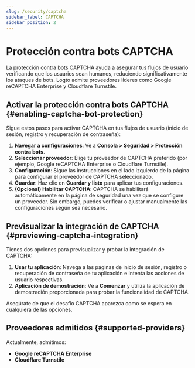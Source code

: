 ```yaml
---
slug: /security/captcha
sidebar_label: CAPTCHA
sidebar_position: 2
---
```


# Protección contra bots CAPTCHA

La protección contra bots CAPTCHA ayuda a asegurar tus flujos de usuario verificando que los usuarios sean humanos, reduciendo significativamente los ataques de bots. Logto admite proveedores líderes como Google reCAPTCHA Enterprise y Cloudflare Turnstile.

## Activar la protección contra bots CAPTCHA {#enabling-captcha-bot-protection}

Sigue estos pasos para activar CAPTCHA en tus flujos de usuario (inicio de sesión, registro y recuperación de contraseña):

1. **Navegar a configuraciones**: Ve a **Consola > Seguridad > Protección contra bots**.
2. **Seleccionar proveedor**: Elige tu proveedor de CAPTCHA preferido (por ejemplo, Google reCAPTCHA Enterprise o Cloudflare Turnstile).
3. **Configuración**: Sigue las instrucciones en el lado izquierdo de la página para configurar el proveedor de CAPTCHA seleccionado.
4. **Guardar**: Haz clic en **Guardar y listo** para aplicar tus configuraciones.
5. **(Opcional) Habilitar CAPTCHA**: CAPTCHA se habilitará automáticamente en la página de seguridad una vez que se configure un proveedor. Sin embargo, puedes verificar o ajustar manualmente las configuraciones según sea necesario.

## Previsualizar la integración de CAPTCHA {#previewing-captcha-integration}

Tienes dos opciones para previsualizar y probar la integración de CAPTCHA:

1. **Usar tu aplicación**: Navega a las páginas de inicio de sesión, registro o recuperación de contraseña de tu aplicación e intenta las acciones de usuario respectivas.
2. **Aplicación de demostración**: Ve a **Comenzar** y utiliza la aplicación de demostración proporcionada para probar la funcionalidad de CAPTCHA.

Asegúrate de que el desafío CAPTCHA aparezca como se espera en cualquiera de las opciones.

## Proveedores admitidos {#supported-providers}

Actualmente, admitimos:

- **Google reCAPTCHA Enterprise**
- **Cloudflare Turnstile**
